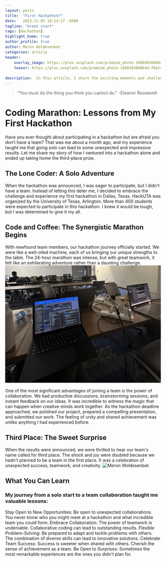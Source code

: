 ```yaml
---
layout: posts
title:  "First Hackathon?"
date:   2023-11-05 19:14:27 -0500
tagline: "Great start"
tags: [Hackathon]
highlight_home: true
author_profile: true
author: Meron Woldesenbet
categories: article
header:
    overlay_image: https://plus.unsplash.com/premium_photo-1680383040644-f8a1492a8dd3?auto=format&fit=crop&q=80&w=1032&ixlib=rb-4.0.3&ixid=M3wxMjA3fDB8MHxwaG90by1wYWdlfHx8fGVufDB8fHx8fA%3D%3D
    teaser: https://plus.unsplash.com/premium_photo-1680383040644-f8a1492a8dd3?auto=format&fit=crop&q=80&w=1032&ixlib=rb-4.0.3&ixid=M3wxMjA3fDB8MHxwaG90by1wYWdlfHx8fGVufDB8fHx8fA%3D%3D
    
description:  In this article, I share the exciting moments and challenges I encountered during the hackathon. I also provide insights on the essential lessons I acquired.
---
```

>"You must do the thing you think you cannot do." 
-Eleanor Roosevelt

# Coding Marathon: Lessons from My First Hackathon
Have you ever thought about participating in a hackathon but are afraid you don’t have a team? That was me about a month ago, and my experience taught me that going solo can lead to some unexpected and impressive results. Let me share my story of how I ventured into a hackathon alone and ended up taking home the third-place prize.

## The Lone Coder: A Solo Adventure
When the hackathon was announced, I was eager to participate, but I didn't have a team. Instead of letting this deter me, I decided to embrace the challenge and experience my first hackathon in Dallas, Texas. HackUTA was organized by the University of Texas, Arlington. More than 400 students were expected to participate in this hackathon. I knew it would be tough, but I was determined to give it my all.

## Code and Coffee: The Synergistic Marathon Begins
With newfound team members, our hackathon journey officially started. We were like a well-oiled machine, each of us bringing our unique strengths to the table. The 24-hour marathon was intense, but with great teamwork, it felt like an exhilarating adventure rather than a daunting challenge.
![Meron Woldesenbet](/assets/images/2023_10_07_21_01_IMG_3833.JPG)

One of the most significant advantages of joining a team is the power of collaboration. We had productive discussions, brainstorming sessions, and instant feedback on our ideas. It was incredible to witness the magic that can happen when creative minds work together.
As the hackathon deadline approached, we polished our project, prepared a compelling presentation, and submitted our work. The feeling of unity and shared achievement was unlike anything I had experienced before.

## Third Place: The Sweet Surprise
When the results were announced, we were thrilled to hear our team's name called for third place. The shock and joy were doubled because we hadn't planned to be a team in the first place. It was a celebration of unexpected success, teamwork, and creativity.
![Meron Woldesenbet](/assets/images/2023_10_10_21_38_IMG_3871.JPG)

## What You Can Learn
### My journey from a solo start to a team collaboration taught me valuable lessons:
Stay Open to New Opportunities: Be open to unexpected collaborations. You never know who you might meet at a hackathon and what incredible team you could form.
Embrace Collaboration: The power of teamwork is undeniable. Collaborative coding can lead to outstanding results.
Flexible Problem-Solving: Be prepared to adapt and tackle problems with others. The combination of diverse skills can lead to innovative solutions.
Celebrate Team Success: Success is sweeter when shared with others. Cherish the sense of achievement as a team.
Be Open to Surprises: Sometimes the most remarkable experiences are the ones you didn't plan for.

